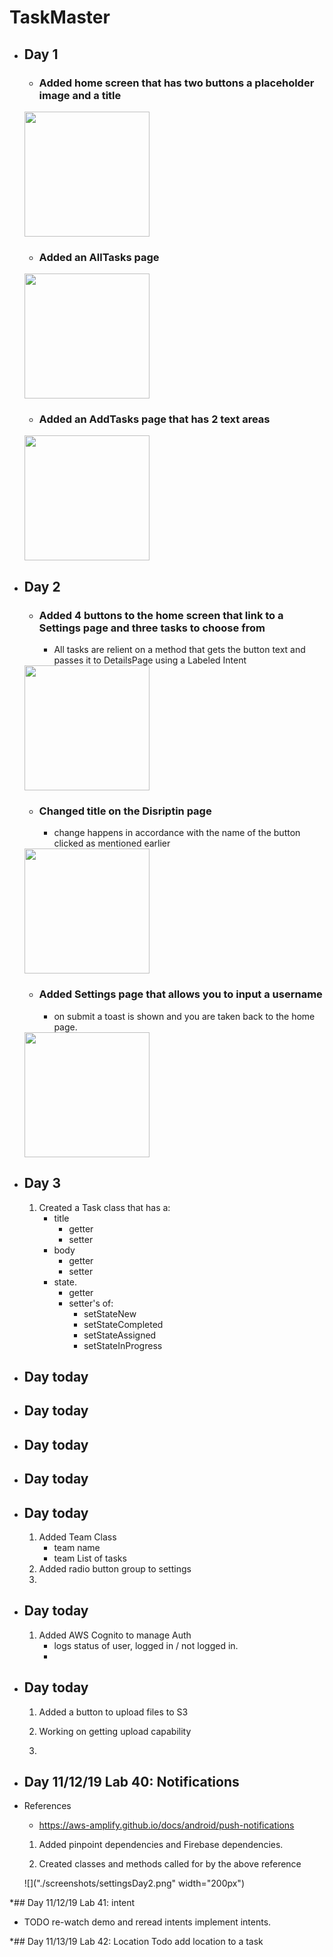 # TaskMaster
*  ## Day 1
    * ### Added home screen that has two buttons a placeholder image and a title

    <img src="./screenshots/homeDay1.png" width="200px">

    * ### Added an AllTasks page
    
    <img src="./screenshots/allTasksDay1.png" width="200px">

    * ### Added an AddTasks page that has 2 text areas

    <img src="./screenshots/addTaskDay1.png" width="200px">







* ## Day 2
    * ### Added 4 buttons to the home screen that link to a Settings page and three tasks to choose from
        * All tasks are relient on a method that gets the button text and passes it to DetailsPage using a Labeled Intent

    <img src="./screenshots/homeDay2.png" width="200px">

    * ### Changed title on the Disriptin page
        * change happens in accordance with the name of the button clicked as mentioned earlier

    <img src="./screenshots/detailsPageDay2.png" width="200px">

    * ### Added Settings page that allows you to input a username
        * on submit a toast is shown and you are taken back to the home page.

    <img src="./screenshots/settingsDay2.png" width="200px">






* ## Day 3
    1. Created a Task class that has a:
        * title
            * getter
            * setter
        * body
            * getter
            * setter
        * state.
            * getter
            * setter's of:
                * setStateNew
                * setStateCompleted
                * setStateAssigned
                * setStateInProgress

* ## Day today

* ## Day today

* ## Day today

* ## Day today


* ## Day today
    1. Added Team Class
        * team name
        * team List of tasks
    2. Added radio button group to settings
    3.


* ## Day today
    1. Added AWS Cognito to  manage Auth
        * logs status of user, logged in / not logged in.
        *


* ## Day today
    1. Added a button to upload files to S3
    
    2. Working on getting upload capability

    3.

* ## Day 11/12/19 Lab 40: Notifications

* References
    * https://aws-amplify.github.io/docs/android/push-notifications

    1. Added pinpoint dependencies and Firebase dependencies.

    2. Created classes and methods called for by the above reference

    ![]("./screenshots/settingsDay2.png" width="200px")




*## Day 11/12/19 Lab 41: intent
* TODO re-watch demo and reread intents
implement intents.

*## Day 11/13/19 Lab 42: Location
Todo add location to a task


